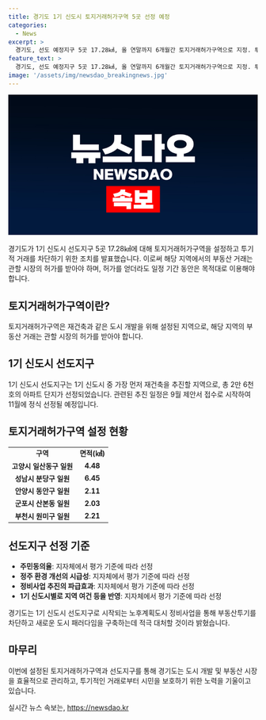 ```yaml
---
title: 경기도 1기 신도시 토지거래허가구역 5곳 선정 예정
categories:
  - News
excerpt: >
  경기도, 선도 예정지구 5곳 17.28㎢, 올 연말까지 6개월간 토지거래허가구역으로 지정. 투기적 거래 차단 및 지역 발전을 위한 조치. 사전 허가 없이 토지 거래 시 징역이나 벌금 부과, 허가 후 일정기간 목적대로 이용 의무. 1기 신도시 아파트 2만 6천호 중 10% 선도지구 재건축 추진. 주민동의율, 정주 환경 등을 고려하여 선정. 도시 주택실장은 부동산투기 차단과 지역발전을 향한 노력을 다졌다.
feature_text: >
  경기도, 선도 예정지구 5곳 17.28㎢, 올 연말까지 6개월간 토지거래허가구역으로 지정. 투기적 거래 차단 및 지역 발전을 위한 조치. 사전 허가 없이 토지 거래 시 징역이나 벌금 부과, 허가 후 일정기간 목적대로 이용 의무. 1기 신도시 아파트 2만 6천호 중 10% 선도지구 재건축 추진. 주민동의율, 정주 환경 등을 고려하여 선정. 도시 주택실장은 부동산투기 차단과 지역발전을 향한 노력을 다졌다.
image: '/assets/img/newsdao_breakingnews.jpg'
---
```


<p><img src="/assets/img/newsdao_breakingnews.jpg" alt="ranknews 속보" /></p>

<p data-ke-size="size16">경기도가 1기 신도시 선도지구 5곳 17.28㎢에 대해 토지거래허가구역을 설정하고 투기적 거래를 차단하기 위한 조치를 발표했습니다. 이로써 해당 지역에서의 부동산 거래는 관할 시장의 허가를 받아야 하며, 허가를 얻더라도 일정 기간 동안은 목적대로 이용해야 합니다.</p>

<h2 data-ke-size="size26">토지거래허가구역이란?</h2>

<p data-ke-size="size16">토지거래허가구역은 재건축과 같은 도시 개발을 위해 설정된 지역으로, 해당 지역의 부동산 거래는 관할 시장의 허가를 받아야 합니다.</p>

<h2 data-ke-size="size26">1기 신도시 선도지구</h2>

<p data-ke-size="size16">1기 신도시 선도지구는 1기 신도시 중 가장 먼저 재건축을 추진할 지역으로, 총 2만 6천 호의 아파트 단지가 선정되었습니다. 관련된 추진 일정은 9월 제안서 접수로 시작하여 11월에 정식 선정될 예정입니다.</p>

<h2 data-ke-size="size26">토지거래허가구역 설정 현황</h2>

<table>
  <tbody>
    <tr>
      <td style="text-align: center; height: 17px;"><b>구역</b></td>
      <td style="text-align: center; height: 17px;"><b>면적(㎢)</b></td>
    </tr>
    <tr>
      <td style="text-align: center; height: 17px;"><b>고양시 일산동구 일원</b></td>
      <td style="text-align: center; height: 17px;"><b>4.48</b></td>
    </tr>
    <tr>
      <td style="text-align: center; height: 17px;"><b>성남시 분당구 일원</b></td>
      <td style="text-align: center; height: 17px;"><b>6.45</b></td>
    </tr>
    <tr>
      <td style="text-align: center; height: 17px;"><b>안양시 동안구 일원</b></td>
      <td style="text-align: center; height: 17px;"><b>2.11</b></td>
    </tr>
    <tr>
      <td style="text-align: center; height: 17px;"><b>군포시 산본동 일원</b></td>
      <td style="text-align: center; height: 17px;"><b>2.03</b></td>
    </tr>
    <tr>
      <td style="text-align: center; height: 17px;"><b>부천시 원미구 일원</b></td>
      <td style="text-align: center; height: 17px;"><b>2.21</b></td>
    </tr>
  </tbody>
</table>

<h2 data-ke-size="size26">선도지구 선정 기준</h2>

<ul>
  <li><b>주민동의율</b>: 지자체에서 평가 기준에 따라 선정</li>
  <li><b>정주 환경 개선의 시급성</b>: 지자체에서 평가 기준에 따라 선정</li>
  <li><b>정비사업 추진의 파급효과</b>: 지자체에서 평가 기준에 따라 선정</li>
  <li><b>1기 신도시별로 지역 여건 등을 반영</b>: 지자체에서 평가 기준에 따라 선정</li>
</ul>

<p data-ke-size="size16">경기도는 1기 신도시 선도지구로 시작되는 노후계획도시 정비사업을 통해 부동산투기를 차단하고 새로운 도시 패러다임을 구축하는데 적극 대처할 것이라 밝혔습니다.</p>

<h2 data-ke-size="size26">마무리</h2>

<p data-ke-size="size16">이번에 설정된 토지거래허가구역과 선도지구를 통해 경기도는 도시 개발 및 부동산 시장을 효율적으로 관리하고, 투기적인 거래로부터 시민을 보호하기 위한 노력을 기울이고 있습니다.</p>
실시간 뉴스 속보는, <a href="https://newsdao.kr" rel="dofollow">https://newsdao.kr</a>


